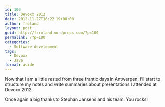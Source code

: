 ```yaml
---
id: 100
title: Devoxx 2012
date: 2012-11-27T16:22:19+00:00
author: froland
layout: post
guid: http://frroland.wordpress.com/?p=100
permalink: /?p=100
categories:
  - Software development
tags:
  - Devoxx
  - Java
format: aside
---
```

Now that I am a little rested from three frantic days in Antwerpen, I&#8217;ll start to structure my notes and write summaries about presentations I attended at Devoxx 2012.

Once again a big thanks to Stephan Jansens and his team. You rocks!